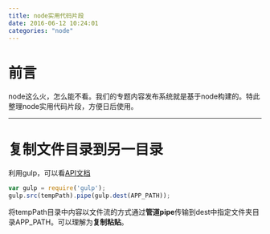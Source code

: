 ```yaml
---
title: node实用代码片段
date: 2016-06-12 10:24:01
categories: "node"
---
```


# **前言**

node这么火，怎么能不看。我们的专题内容发布系统就是基于node构建的。特此整理node实用代码片段，方便日后使用。

---

# **复制文件目录到另一目录**

利用gulp，可以看[API文档](https://github.com/gulpjs/gulp/blob/master/docs/API.md)

``` javascript
var gulp = require('gulp');
gulp.src(tempPath).pipe(gulp.dest(APP_PATH));
```

将tempPath目录中内容以文件流的方式通过**管道pipe**传输到dest中指定文件夹目录APP_PATH。可以理解为**复制粘贴**。

